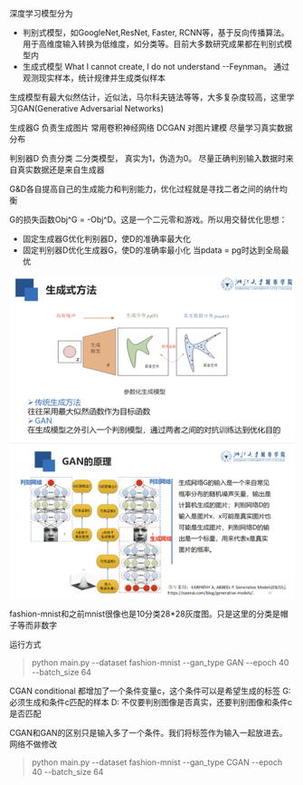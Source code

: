 深度学习模型分为
- 判别式模型，如GoogleNet,ResNet, Faster, RCNN等，基于反向传播算法。用于高维度输入转换为低维度，如分类等。目前大多数研究成果都在判别式模型内
- 生成式模型 What I cannot create, I do not understand --Feynman。 通过观测现实样本，统计规律并生成类似样本

生成模型有最大似然估计，近似法，马尔科夫链法等等，大多复杂度较高，这里学习GAN(Generative Adversarial Networks)

生成器G 负责生成图片
常用卷积神经网络 DCGAN 对图片建模
尽量学习真实数据分布

判别器D 负责分类
二分类模型， 真实为1，伪造为0。
尽量正确判别输入数据时来自真实数据还是来自生成器

G&D各自提高自己的生成能力和判别能力，优化过程就是寻找二者之间的纳什均衡

G的损失函数Obj^G = -Obj^D。这是一个二元零和游戏。所以用交替优化思想：
- 固定生成器G优化判别器D，使D的准确率最大化
- 固定判别器D优化生成器G，使D的准确率最小化
当pdata = pg时达到全局最优

![生成式方法](生成式方法.PNG)
![原理](GAN原理.PNG)


fashion-mnist和之前mnist很像也是10分类28*28灰度图。只是这里的分类是帽子等而非数字

运行方式 
> python main.py --dataset fashion-mnist --gan_type GAN --epoch 40 --batch_size 64 


CGAN conditional
都增加了一个条件变量c，这个条件可以是希望生成的标签
G: 必须生成和条件c匹配的样本
D: 不仅要判别图像是否真实，还要判别图像和条件c是否匹配

CGAN和GAN的区别只是输入多了一个条件。我们将标签作为输入一起放进去。网络不做修改

> python main.py --dataset fashion-mnist --gan_type CGAN --epoch 40 --batch_size 64 